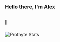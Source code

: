 ### Hello there, I'm Alex 
## I

![Prothyte Stats](https://github-readme-stats.vercel.app/api?username=Prothyte&show_icons=true&theme=tokyonight)
